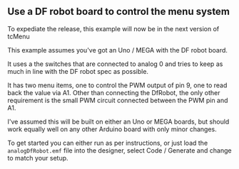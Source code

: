 ## Use a DF robot board to control the menu system

To expediate the release, this example will now be in the next version of tcMenu

This example assumes you've got an Uno / MEGA with the DF robot board.

It uses a the switches that are connected to analog 0 and tries to keep as much in line with the DF robot spec as possible.

It has two menu items, one to control the PWM output of pin 9, one to read back the value via A1. Other than connecting the DfRobot, the only other requirement is the small PWM circuit connected between the PWM pin and A1.

I've assumed this will be built on either an Uno or MEGA boards, but should work equally well on any other Arduino board with only minor changes.

To get started you can either run as per instructions, or just load the `analogDfRobot.emf` file into the designer, select Code / Generate and change to match your setup.

